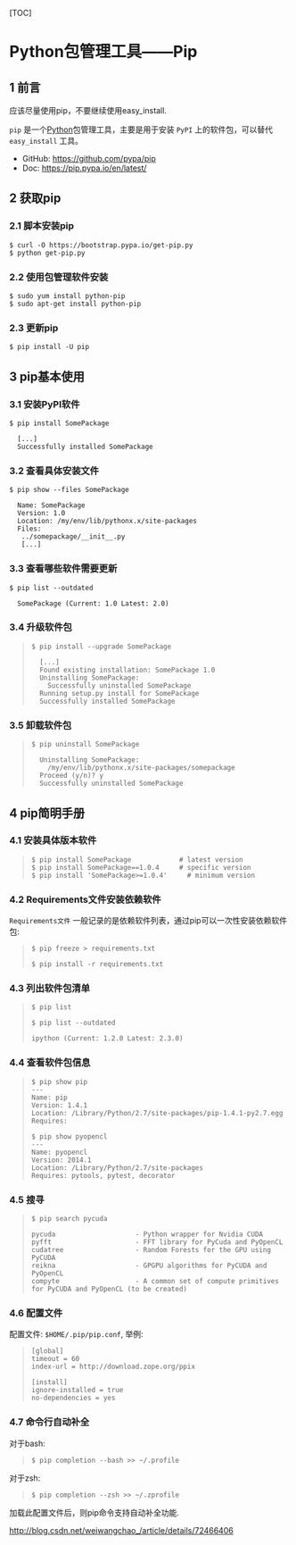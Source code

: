  

[TOC]



# Python包管理工具——Pip



## 1 前言

应该尽量使用pip，不要继续使用easy_install.

`pip` 是一个[Python](http://lib.csdn.net/base/python)包管理工具，主要是用于安装 `PyPI` 上的软件包，可以替代 `easy_install` 工具。

- GitHub: <https://github.com/pypa/pip>
- Doc: <https://pip.pypa.io/en/latest/>

## 2 获取pip

### 2.1 脚本安装pip

```
$ curl -O https://bootstrap.pypa.io/get-pip.py
$ python get-pip.py
```

### 2.2 使用包管理软件安装

```
$ sudo yum install python-pip
$ sudo apt-get install python-pip
```

### 2.3 更新pip

```
$ pip install -U pip
```

## 3 pip基本使用

### 3.1 安装PyPI软件

```
$ pip install SomePackage

  [...]
  Successfully installed SomePackage
```

### 3.2 查看具体安装文件

```
$ pip show --files SomePackage

  Name: SomePackage
  Version: 1.0
  Location: /my/env/lib/pythonx.x/site-packages
  Files:
   ../somepackage/__init__.py
   [...]
```

### 3.3 查看哪些软件需要更新

```
$ pip list --outdated

  SomePackage (Current: 1.0 Latest: 2.0)
```

### 3.4 升级软件包

> ```
> $ pip install --upgrade SomePackage
>
>   [...]
>   Found existing installation: SomePackage 1.0
>   Uninstalling SomePackage:
>     Successfully uninstalled SomePackage
>   Running setup.py install for SomePackage
>   Successfully installed SomePackage
>
> ```

### 3.5 卸载软件包

> ```
> $ pip uninstall SomePackage
>
>   Uninstalling SomePackage:
>     /my/env/lib/pythonx.x/site-packages/somepackage
>   Proceed (y/n)? y
>   Successfully uninstalled SomePackage
>
> ```

## 4 pip简明手册

### 4.1 安装具体版本软件

> ```
> $ pip install SomePackage            # latest version
> $ pip install SomePackage==1.0.4     # specific version
> $ pip install 'SomePackage>=1.0.4'     # minimum version
>
> ```

### 4.2 Requirements文件安装依赖软件

`Requirements文件` 一般记录的是依赖软件列表，通过pip可以一次性安装依赖软件包:

> ```
> $ pip freeze > requirements.txt
>
> $ pip install -r requirements.txt
>
> ```

### 4.3 列出软件包清单

> ```
> $ pip list
>
> $ pip list --outdated
>
> ipython (Current: 1.2.0 Latest: 2.3.0)
>
> ```

### 4.4 查看软件包信息

> ```
> $ pip show pip
> ---
> Name: pip
> Version: 1.4.1
> Location: /Library/Python/2.7/site-packages/pip-1.4.1-py2.7.egg
> Requires:
>
> $ pip show pyopencl
> ---
> Name: pyopencl
> Version: 2014.1
> Location: /Library/Python/2.7/site-packages
> Requires: pytools, pytest, decorator
>
> ```

### 4.5 搜寻

> ```
> $ pip search pycuda
>
> pycuda                    - Python wrapper for Nvidia CUDA
> pyfft                     - FFT library for PyCuda and PyOpenCL
> cudatree                  - Random Forests for the GPU using PyCUDA
> reikna                    - GPGPU algorithms for PyCUDA and PyOpenCL
> compyte                   - A common set of compute primitives for PyCUDA and PyOpenCL (to be created)
>
> ```

### 4.6 配置文件

配置文件: `$HOME/.pip/pip.conf`, 举例:

> ```
> [global]
> timeout = 60
> index-url = http://download.zope.org/ppix
>
> [install]
> ignore-installed = true
> no-dependencies = yes
>
> ```

### 4.7 命令行自动补全

对于bash:

> ```
> $ pip completion --bash >> ~/.profile
>
> ```

对于zsh:

> ```
> $ pip completion --zsh >> ~/.zprofile
>
> ```

加载此配置文件后，则pip命令支持自动补全功能.





http://blog.csdn.net/weiwangchao_/article/details/72466406
